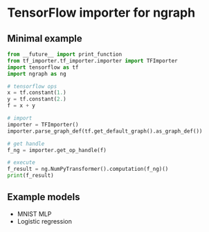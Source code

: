 # TensorFlow importer for ngraph

## Minimal example

```python
from __future__ import print_function
from tf_importer.tf_importer.importer import TFImporter
import tensorflow as tf
import ngraph as ng

# tensorflow ops
x = tf.constant(1.)
y = tf.constant(2.)
f = x + y

# import
importer = TFImporter()
importer.parse_graph_def(tf.get_default_graph().as_graph_def())

# get handle
f_ng = importer.get_op_handle(f)

# execute
f_result = ng.NumPyTransformer().computation(f_ng)()
print(f_result)
```

## Example models

- MNIST MLP
- Logistic regression
